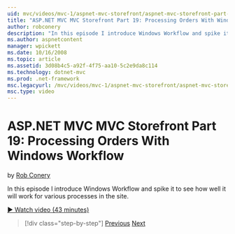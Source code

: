 ```yaml
---
uid: mvc/videos/mvc-1/aspnet-mvc-storefront/aspnet-mvc-storefront-part-19-processing-orders-with-windows-workflow
title: "ASP.NET MVC MVC Storefront Part 19: Processing Orders With Windows Workflow | Microsoft Docs"
author: robconery
description: "In this episode I introduce Windows Workflow and spike it to see how well it will work for various processes in the site."
ms.author: aspnetcontent
manager: wpickett
ms.date: 10/16/2008
ms.topic: article
ms.assetid: 3d08b4c5-a92f-4f75-aa10-5c2e9da8c114
ms.technology: dotnet-mvc
ms.prod: .net-framework
msc.legacyurl: /mvc/videos/mvc-1/aspnet-mvc-storefront/aspnet-mvc-storefront-part-19-processing-orders-with-windows-workflow
msc.type: video
---
```

ASP.NET MVC MVC Storefront Part 19: Processing Orders With Windows Workflow
====================
by [Rob Conery](https://github.com/robconery)

In this episode I introduce Windows Workflow and spike it to see how well it will work for various processes in the site.

[&#9654; Watch video (43 minutes)](https://channel9.msdn.com/Blogs/ASP-NET-Site-Videos/aspnet-mvc-mvc-storefront-part-19-processing-orders-with-windows-workflow)

> [!div class="step-by-step"]
> [Previous](aspnet-mvc-storefront-part-18-creating-an-experience.md)
> [Next](aspnet-mvc-storefront-part-19a-windows-workflow-followup.md)
